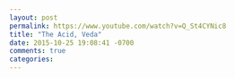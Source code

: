 ```yaml
---
layout: post
permalink: https://www.youtube.com/watch?v=Q_St4CYNic8
title: "The Acid, Veda"
date: 2015-10-25 19:08:41 -0700
comments: true
categories: 
---
```

